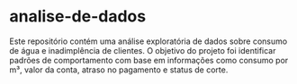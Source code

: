 # analise-de-dados
 Este repositório contém uma análise exploratória de dados sobre consumo de água e inadimplência de clientes. O objetivo do projeto foi identificar padrões de comportamento com base em informações como consumo por m³, valor da conta, atraso no pagamento e status de corte.

